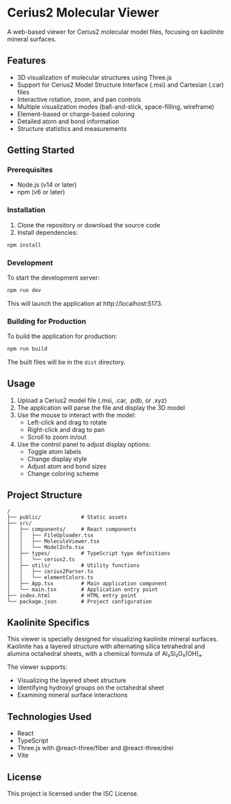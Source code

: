 # Cerius2 Molecular Viewer

A web-based viewer for Cerius2 molecular model files, focusing on kaolinite mineral surfaces.

## Features

- 3D visualization of molecular structures using Three.js
- Support for Cerius2 Model Structure Interface (.msi) and Cartesian (.car) files
- Interactive rotation, zoom, and pan controls
- Multiple visualization modes (ball-and-stick, space-filling, wireframe)
- Element-based or charge-based coloring
- Detailed atom and bond information
- Structure statistics and measurements

## Getting Started

### Prerequisites

- Node.js (v14 or later)
- npm (v6 or later)

### Installation

1. Clone the repository or download the source code
2. Install dependencies:

```bash
npm install
```

### Development

To start the development server:

```bash
npm run dev
```

This will launch the application at http://localhost:5173.

### Building for Production

To build the application for production:

```bash
npm run build
```

The built files will be in the `dist` directory.

## Usage

1. Upload a Cerius2 model file (.msi, .car, .pdb, or .xyz)
2. The application will parse the file and display the 3D model
3. Use the mouse to interact with the model:
   - Left-click and drag to rotate
   - Right-click and drag to pan
   - Scroll to zoom in/out
4. Use the control panel to adjust display options:
   - Toggle atom labels
   - Change display style
   - Adjust atom and bond sizes
   - Change coloring scheme

## Project Structure

```
/
├── public/             # Static assets
├── src/
│   ├── components/     # React components
│   │   ├── FileUploader.tsx
│   │   ├── MoleculeViewer.tsx
│   │   └── ModelInfo.tsx
│   ├── types/          # TypeScript type definitions
│   │   └── cerius2.ts
│   ├── utils/          # Utility functions
│   │   ├── cerius2Parser.ts
│   │   └── elementColors.ts
│   ├── App.tsx         # Main application component
│   └── main.tsx        # Application entry point
├── index.html          # HTML entry point
└── package.json        # Project configuration
```

## Kaolinite Specifics

This viewer is specially designed for visualizing kaolinite mineral surfaces. Kaolinite has a layered structure with alternating silica tetrahedral and alumina octahedral sheets, with a chemical formula of Al₂Si₂O₅(OH)₄.

The viewer supports:
- Visualizing the layered sheet structure
- Identifying hydroxyl groups on the octahedral sheet
- Examining mineral surface interactions

## Technologies Used

- React
- TypeScript
- Three.js with @react-three/fiber and @react-three/drei
- Vite

## License

This project is licensed under the ISC License.